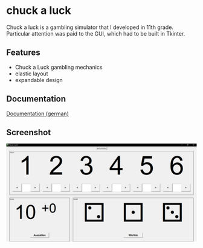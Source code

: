 # chuck a luck

Chuck a luck is a gambling simulator that I developed in 11th grade. Particular attention was paid to the GUI, which had to be built in Tkinter.


## Features

- Chuck a Luck gambling mechanics
- elastic layout
- expandable design


## Documentation

[Documentation (german)](chuck_a_luck.pdf)


## Screenshot

![Screenshot](chuck_a_luck.png?raw=true)
